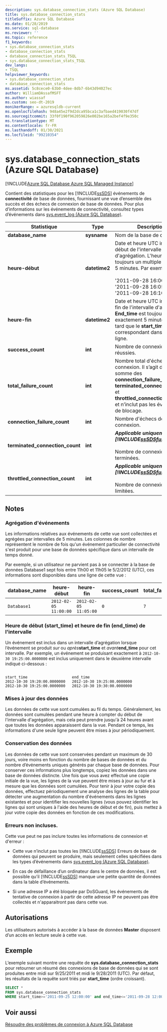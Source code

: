 ```yaml
---
description: sys.database_connection_stats (Azure SQL Database)
title: sys.database_connection_stats
titleSuffix: Azure SQL Database
ms.date: 01/28/2019
ms.service: sql-database
ms.reviewer: ''
ms.topic: reference
f1_keywords:
- sys.database_connection_stats
- database_connection_stats
- database_connection_stats_TSQL
- sys.database_connection_stats_TSQL
dev_langs:
- TSQL
helpviewer_keywords:
- sys.database_connection_stats
- database_connection_stats
ms.assetid: 5c8cece0-63b0-4dee-8db7-6b43d94027ec
author: WilliamDAssafMSFT
ms.author: wiassaf
ms.custom: seo-dt-2019
monikerRange: = azuresqldb-current
ms.openlocfilehash: 948a45e2f9d2dca95bca1c3afbaed419030f47df
ms.sourcegitcommit: 33f0f190f962059826e002be165a2bef4f9e350c
ms.translationtype: MT
ms.contentlocale: fr-FR
ms.lasthandoff: 01/30/2021
ms.locfileid: "99210354"
---
```

# <a name="sysdatabase_connection_stats-azure-sql-database"></a>sys.database_connection_stats (Azure SQL Database)

[!INCLUDE[Azure SQL Database Azure SQL Managed Instance](../../includes/applies-to-version/asdb-asdbmi.md)]

  Contient des statistiques pour les [!INCLUDE[ssSDS](../../includes/sssds-md.md)] événements de **connectivité** de base de données, fournissant une vue d’ensemble des succès et des échecs de connexion de base de données. Pour plus d’informations sur les événements de connectivité, consultez types d’événements dans [sys.event_log &#40;Azure SQL Database&#41;](../../relational-databases/system-catalog-views/sys-event-log-azure-sql-database.md).  
  
|Statistique|Type|Description|  
|---------------|----------|-----------------|  
|**database_name**|**sysname**|Nom de la base de données.|  
|**heure-début**|**datetime2**|Date et heure UTC indiquant le début de l'intervalle d'agrégation. L'heure est toujours un multiple de 5 minutes. Par exemple :<br /><br /> '2011-09-28 16:00:00'<br />'2011-09-28 16:05:00'<br />'2011-09-28 16:10:00'|  
|**heure-fin**|**datetime2**|Date et heure UTC indiquant la fin de l'intervalle d'agrégation. **End_time** est toujours exactement 5 minutes plus tard que le **start_time** correspondant dans la même ligne.|  
|**success_count**|**int**|Nombre de connexions réussies.|  
|**total_failure_count**|**int**|Nombre total d'échecs de connexion. Il s’agit de la somme des **connection_failure_count**, **terminated_connection_count** et **throttled_connection_count**, et n’inclut pas les événements de blocage.|  
|**connection_failure_count**|**int**|Nombre d'échecs de connexion.|  
|**terminated_connection_count**|**int**|**_Applicable uniquement à [!INCLUDE[ssSDSfull](../../includes/sssdsfull-md.md)] v11._**<br /><br /> Nombre de connexions terminées.|  
|**throttled_connection_count**|**int**|**_Applicable uniquement à [!INCLUDE[ssSDSfull](../../includes/sssdsfull-md.md)] v11._**<br /><br /> Nombre de connexions limitées.|  
  
## <a name="remarks"></a>Notes  
  
### <a name="event-aggregation"></a>Agrégation d'événements

 Les informations relatives aux événements de cette vue sont collectées et agrégées par intervalles de 5 minutes. Les colonnes de nombre représentent le nombre de fois qu'un événement particulier de connectivité s'est produit pour une base de données spécifique dans un intervalle de temps donné.  
  
 Par exemple, si un utilisateur ne parvient pas à se connecter à la base de données Database1 sept fois entre 11h00 et 11h05 le 5/2/2012 (UTC), ces informations sont disponibles dans une ligne de cette vue :  
  
|**database_name**|**heure-début**|**heure-fin**|**success_count**|**total_failure_count**|**connection_failure_count**|**terminated_connection_count**|**throttled_connection_count**|  
|------------------------|---------------------|-------------------|------------------------|-------------------------------|------------------------------------|---------------------------------------|--------------------------------------|  
|`Database1`|`2012-02-05 11:00:00`|`2012-02-05 11:05:00`|`0`|`7`|`7`|`0`|`0`|  
  
### <a name="interval-start_time-and-end_time"></a>Heure de début (start_time) et heure de fin (end_time) de l'intervalle

 Un événement est inclus dans un intervalle d’agrégation lorsque l’événement se produit *sur* ou _après_**start_time** et _avant_**end_time** pour cet intervalle. Par exemple, un événement se produisant exactement à `2012-10-30 19:25:00.0000000` est inclus uniquement dans le deuxième intervalle indiqué ci-dessous :  
  
```  
  
start_time                    end_time  
2012-10-30 19:20:00.0000000   2012-10-30 19:25:00.0000000  
2012-10-30 19:25:00.0000000   2012-10-30 19:30:00.0000000  
```  
  
### <a name="data-updates"></a>Mises à jour des données

 Les données de cette vue sont cumulées au fil du temps. Généralement, les données sont cumulées pendant une heure à compter du début de l'intervalle d'agrégation, mais cela peut prendre jusqu'à 24 heures avant que toutes les données apparaissent dans la vue. Pendant ce temps, les informations d'une seule ligne peuvent être mises à jour périodiquement.  
  
### <a name="data-retention"></a>Conservation des données

 Les données de cette vue sont conservées pendant un maximum de 30 jours, voire moins en fonction du nombre de bases de données et du nombre d’événements uniques générés par chaque base de données. Pour conserver ces informations plus longtemps, copiez les données dans une base de données distincte. Une fois que vous avez effectué une copie initiale de la vue, les lignes de la vue peuvent être mises à jour au fur et à mesure que les données sont cumulées. Pour tenir à jour votre copie des données, effectuez périodiquement une analyse des lignes de la table pour détecter une augmentation du nombre d'événements dans les lignes existantes et pour identifier les nouvelles lignes (vous pouvez identifier les lignes qui sont uniques à l'aide des heures de début et de fin), puis mettez à jour votre copie des données en fonction de ces modifications.  
  
### <a name="errors-not-included"></a>Erreurs non incluses.

 Cette vue peut ne pas inclure toutes les informations de connexion et d'erreur :  
  
- Cette vue n’inclut pas toutes les [!INCLUDE[ssSDS](../../includes/sssds-md.md)] Erreurs de base de données qui peuvent se produire, mais seulement celles spécifiées dans les types d’événements dans [sys.event_log &#40;Azure SQL Database&#41;](../../relational-databases/system-catalog-views/sys-event-log-azure-sql-database.md).  
  
- En cas de défaillance d’un ordinateur dans le centre de données, il est possible qu’il [!INCLUDE[ssSDS](../../includes/sssds-md.md)] manque une petite quantité de données dans la table d’événements.  
  
- Si une adresse IP a été bloquée par DoSGuard, les événements de tentative de connexion à partir de cette adresse IP ne peuvent pas être collectés et n'apparaitront pas dans cette vue.  
  
## <a name="permissions"></a>Autorisations

 Les utilisateurs autorisés à accéder à la base de données **Master** disposent d’un accès en lecture seule à cette vue.  
  
## <a name="example"></a>Exemple

 L’exemple suivant montre une requête de **sys.database_connection_stats** pour retourner un résumé des connexions de base de données qui se sont produites entre midi sur 9/25/2011 et midi le 9/28/2011 (UTC). Par défaut, les résultats de la requête sont triés par **start_time** (ordre croissant).  
  
```sql
SELECT *  
FROM sys.database_connection_stats
WHERE start_time>='2011-09-25 12:00:00' and end_time<='2011-09-28 12:00:00';  
```  

## <a name="see-also"></a>Voir aussi

 [Résoudre des problèmes de connexion à Azure SQL Database](/azure/sql-database/sql-database-troubleshoot-common-connection-issues)  
  
  
